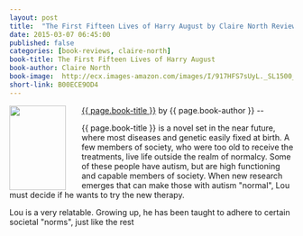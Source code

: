 ```yaml
---
layout: post
title:  "The First Fifteen Lives of Harry August by Claire North Review"
date: 2015-03-07 06:45:00
published: false
categories: [book-reviews, claire-north]
book-title: The First Fifteen Lives of Harry August
book-author: Claire North
book-image:  http://ecx.images-amazon.com/images/I/917HFS7sUyL._SL1500_.jpg
short-link: B00ECE9OD4
---
```


<img src="{{ page.book-image }}" align="left" style="width:100%; height:100%; max-width:100px; max-height:150px; padding-right:25px;" />
<a href="http://amzn.com/{{ page.short-link }}" target="_blank"> {{ page.book-title }}</a> by {{ page.book-author }} -- <i class="fa fa-star"></i><i class="fa fa-star"></i><i class="fa fa-star"></i><i class="fa fa-star"></i><i class="fa fa-star-o"></i>

{{ page.book-title }} is a novel set in the near future, where most diseases and genetic easily fixed at birth. A few members of society, who were too old to receive the treatments, live life outside the realm of normalcy. Some of these people have autism, but are high functioning and capable members of society. When new research emerges that can make those with autism "normal", Lou must decide if he wants to try the new therapy.
<!--more-->

Lou is a very relatable. Growing up, he has been taught to adhere to certain societal "norms", just like the rest